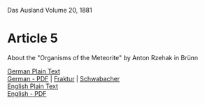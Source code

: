 Das Ausland Volume 20, 1881

# Article 5

About the "Organisms of the Meteorite" by Anton Rzehak in Brünn

[German Plain Text](5/full-text-german.md)  
[German - PDF](https://cdn.solaranamnesis.com/DasAusland/1881/20/5/Über-die-„Organismen-der-Meteorite“.pdf) | [Fraktur](https://cdn.solaranamnesis.com/DasAusland/1881/20/5/das_ausland_1881_20_5_german-frak.pdf) | [Schwabacher](https://cdn.solaranamnesis.com/DasAusland/1881/20/5/das_ausland_1881_20_5_german-swab.pdf)  
[English Plain Text](5/full-text-english.md)  
[English - PDF](https://cdn.solaranamnesis.com/DasAusland/1881/20/5/About-the-"Organisms-of-the-Meteorite".pdf)  
